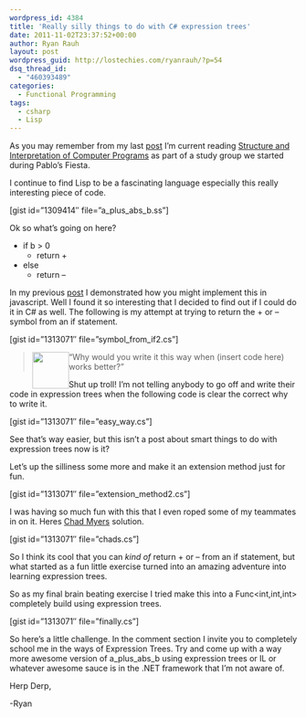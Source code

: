 ```yaml
---
wordpress_id: 4384
title: 'Really silly things to do with C# expression trees'
date: 2011-11-02T23:37:52+00:00
author: Ryan Rauh
layout: post
wordpress_guid: http://lostechies.com/ryanrauh/?p=54
dsq_thread_id:
  - "460393489"
categories:
  - Functional Programming
tags:
  - csharp
  - Lisp
---
```

As you may remember from my last [post](http://lostechies.com/ryanrauh/2011/10/24/til-everything-in-lisp-is-a-function/) I&#8217;m current reading [Structure and Interpretation of Computer Programs](https://docs.google.com/a/fitorbit.com/viewer?a=v&pid=explorer&chrome=true&srcid=0BxVCLS4f8Sg5OGUwMmZlZjYtZWQ4Zi00ZThmLWFkMjYtNTIxZmY4ODhjNDdl&hl=en&authkey=CLnyyF4&pli=1) as part of a study group we started during Pablo&#8217;s Fiesta. 

I continue to find Lisp to be a fascinating language especially this really interesting piece of code.

[gist id=&#8221;1309414&#8243; file=&#8221;a\_plus\_abs_b.ss&#8221;]

Ok so what&#8217;s going on here?

  * if b > 0 
      * return +
  * else 
      * return &#8211;

In my previous [post](http://lostechies.com/ryanrauh/2011/10/24/til-everything-in-lisp-is-a-function/) I demonstrated how you might implement this in javascript. Well I found it so interesting that I decided to find out if I could do it in C# as well. The following is my attempt at trying to return the + or &#8211; symbol from an if statement. 

[gist id=&#8221;1313071&#8243; file=&#8221;symbol\_from\_if2.cs&#8221;]

>  <img src="http://cl.ly/3b1n2i321K1H0h3p2N3G/trollface.jpg" width="64px" style="float:left;padding:0;margin:0;" />&#8220;Why would you write it this way when (insert code here) works better?&#8221; 

Shut up troll! I&#8217;m not telling anybody to go off and write their code in expression trees when the following code is clear the correct why to write it.

[gist id=&#8221;1313071&#8243; file=&#8221;easy_way.cs&#8221;]

See that&#8217;s way easier, but this isn&#8217;t a post about smart things to do with expression trees now is it?

Let&#8217;s up the silliness some more and make it an extension method just for fun.

[gist id=&#8221;1313071&#8243; file=&#8221;extension_method2.cs&#8221;]

I was having so much fun with this that I even roped some of my teammates in on it. Heres  [Chad Myers](http://lostechies.com/chadmyers/) solution. 

[gist id=&#8221;1313071&#8243; file=&#8221;chads.cs&#8221;]

So I think its cool that you can _kind of_ return + or &#8211; from an if statement, but what started as a fun little exercise turned into an amazing adventure into learning expression trees.

So as my final brain beating exercise I tried make this into a Func<int,int,int> completely build using expression trees.

[gist id=&#8221;1313071&#8243; file=&#8221;finally.cs&#8221;]

So here&#8217;s a little challenge. In the comment section I invite you to completely school me in the ways of Expression Trees. Try and come up with a way more awesome version of a\_plus\_abs_b using expression trees or IL or whatever awesome sauce is in the .NET framework that I&#8217;m not aware of.

Herp Derp, 

-Ryan